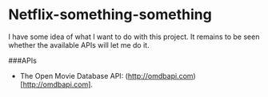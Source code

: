# Netflix-something-something
I have some idea of what I want to do with this project. It remains to be seen whether the available APIs will let me do it.

###APIs
* The Open Movie Database API: (http://omdbapi.com)[http://omdbapi.com].
